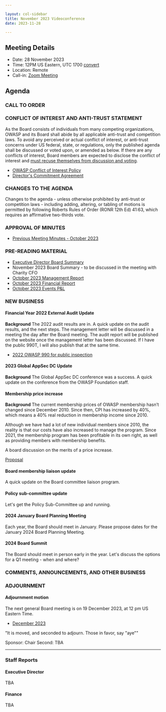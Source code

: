 ```yaml
---

layout: col-sidebar
title: November 2023 Videoconference
date: 2023-11-28

---
```


## Meeting Details

- Date: 28 November 2023
- Time: 12PM US Eastern, UTC 1700 [convert](https://www.timeanddate.com/worldclock/meetingdetails.html?year=2023&month=11&day=28&hour=17&min=0&sec=0&p1=398&p2=16&p3=110&p4=197&p5=217&p6=136&p7=179&p8=438)
- Location: Remote
- Call-in: [Zoom Meeting](https://us06web.zoom.us/j/87347729318?pwd=dVgvdFdIK01FUmdOQm90cEc0c2FGUT09)

## Agenda

### CALL TO ORDER

<!--
Board Members
- Vandana Verma Sehgal, Grant Ongers, Avi Douglen, Glenn ten Cate, Matt Tesauro, Bil Corry.

Guests
Andrew van der Stock, Shelby Graham, Dawn Aitken, Harold Blankenship, Lisa Jones, Kelly Santalucia, Lauren Thomas
-->

### CONFLICT OF INTEREST AND ANTI-TRUST STATEMENT

As the Board consists of individuals from many competing organizations, OWASP and its Board shall abide by all applicable anti-trust and competition laws. To avoid any perceived or actual conflict of interest, or anti-trust concerns under US federal, state, or regulations, only the published agenda shall be discussed or voted upon, or amended as below. If there are any conflicts of interest, Board members are expected to disclose the conflict of interest and [must recuse themselves from discussion and voting](https://owasp.org/www-policy/legal/bylaws#section-702-disclosure-required).

- [OWASP Conflict of Interest Policy](https://owasp.org/www-policy/operational/conflict-of-interest)
- [Director's Commitment Agreement](https://owasp.org/www-policy/legal/directors-committment-agreement)

### CHANGES TO THE AGENDA

Changes to the agenda - unless otherwise prohibited by anti-trust or competition laws - including adding, altering, or tabling of motions is permitted by following Roberts Rules of Order (RONR 12th Ed) 41:63, which requires an affirmative two-thirds vote.

### APPROVAL OF MINUTES

- [Previous Meeting Minutes - October 2023](/www-board/meetings-historical/202310)

### PRE-READING MATERIAL

- [Executive Director Board Summary](https://docs.google.com/presentation/d/1E64SzqlfHXH602ff4vurlSpCtXAo0VfiG1uN8cwrDL4/edit?usp=sharing)
- November 2023 Board Summary - to be discussed in the meeting with Charity CFO
- [October 2023 Management Report](/www-board/attachments/202310-management-report.pdf)
- [October 2023 Financial Report](/www-board/attachments/202310-cash-flow.pdf)
- [October 2023 Events P&L](/www-board/attachments/202310-events-pnl.xlsx)

### NEW BUSINESS

#### Financial Year 2022 External Audit Update

**Background** The 2022 audit results are in. A quick update on the audit results, and the next steps. The management letter will be discussed in a meeting the day after the Board meeting. The audit report will be published on the website once the management letter has been discussed. If I have the public 990T, I will also publish that at the same time.

- [2022 OWASP 990 for public inspection](/www-board/attachments/2022-owasp-990.pdf)

#### 2023 Global AppSec DC Update

**Background** The Global AppSec DC conference was a success. A quick update on the conference from the OWASP Foundation staff.

#### Membership price increase

**Background** The current membership prices of OWASP membership hasn’t changed since December 2010. Since then, CPI has increased by 40%, which means a 40% real reduction in membership income since 2010.

Although we have had a lot of new individual members since 2010, the reality is that our costs have also increased to manage the program. Since 2021, the membership program has been profitable in its own right, as well as providing members with membership benefits.

A board discussion on the merits of a price increase.

[Proposal](https://docs.google.com/document/d/1GBaWtZT1qD4HgiRLTvmwKLCKCqbBVKD_h-O1Z6wZtMo/edit#heading=h.n6ll8y4rmdlu)

#### Board membership liaison update

A quick update on the Board committee liaison program.

#### Policy sub-committee update

Let's get the Policy Sub-Committee up and running.

#### 2024 January Board Planning Meeting

Each year, the Board should meet in January. Please propose dates for the January 2024 Board Planning Meeting.

#### 2024 Board Summit

The Board should meet in person early in the year. Let's discuss the options for a Q1 meeting - when and where?

### COMMENTS, ANNOUNCEMENTS, AND OTHER BUSINESS

### ADJOURNMENT

#### Adjournment motion

The next general Board meeting is on 19 December 2023, at 12 pm US Eastern Time.

- [December 2023](https://owasp.org/www-board/meetings/202312.html)

"It is moved, and seconded to adjourn. Those in favor, say "aye""

Sponsor: Chair
Second: TBA

***

### Staff Reports

#### Executive Director

TBA

#### Finance

TBA
